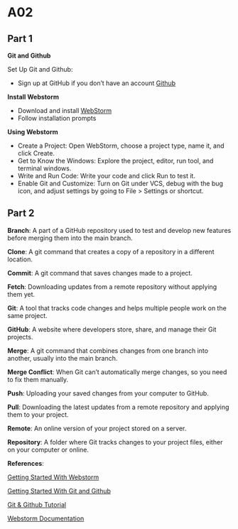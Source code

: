 # A02
## **Part 1**

**Git and Github**

Set Up Git and Github:
- Sign up at GitHub if you don’t have an account [Github](https://git-scm.com/download/win)

**Install Webstorm**
 - Download and install [WebStorm](https://www.jetbrains.com/webstorm/download/#section=windows)
 - Follow installation prompts

**Using Webstorm** 
- Create a Project: Open WebStorm, choose a project type, name it, and click Create.
- Get to Know the Windows: Explore the project, editor, run tool, and terminal windows.
- Write and Run Code: Write your code and click Run to test it.
- Enable Git and Customize: Turn on Git under VCS, debug with the bug icon, and adjust settings by going to File > Settings or shortcut.


## **Part 2** 

**Branch**: A part of a GitHub repository used to test and develop new features before merging them into the main branch.

**Clone**: A git command that creates a copy of a repository in a different location.

**Commit**: A git command that saves changes made to a project.

**Fetch**: Downloading updates from a remote repository without applying them yet.

**Git**: A tool that tracks code changes and helps multiple people work on the same project.

**GitHub**: A website where developers store, share, and manage their Git projects.

**Merge**: A git command that combines changes from one branch into another, usually into the main branch.

**Merge Conflict**: When Git can’t automatically merge changes, so you need to fix them manually.

**Push**: Uploading your saved changes from your computer to GitHub.

**Pull**: Downloading the latest updates from a remote repository and applying them to your project.

**Remote**: An online version of your project stored on a server.

**Repository**: A folder where Git tracks changes to your project files, either on your computer or online.


**References**:

[Getting Started With Webstorm](https://www.youtube.com/watch?v=qejz-l6VLhU&ab_channel=JetBrains)

[Getting Started With Git and Github](https://www.freecodecamp.org/news/introduction-to-git-and-github/)

[Git & Github Tutorial](https://www.youtube.com/watch?v=OpOgVcon-E0&ab_channel=PraveenSingampalli)

[Webstorm Documentation](https://www.jetbrains.com/webstorm/documentation/)

